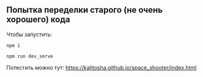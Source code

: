 Попытка переделки старого (не очень хорошего) кода
---

 Чтобы запустить:

```
npm i

npm run dev_serve
```

Потестить можно тут: https://kalitosha.github.io/space_shooter/index.html

